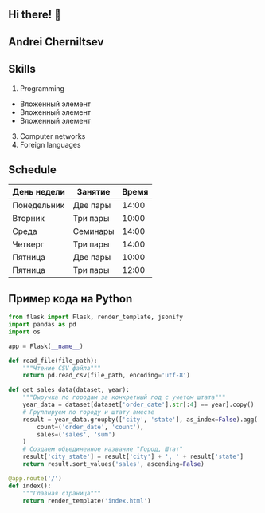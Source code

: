 ## Hi there! 👋
## Andrei Cherniltsev

## Skills
1. Programming
- Вложенный элемент
- Вложенный элемент
- Вложенный элемент
3. Computer networks
4. Foreign languages

## Schedule
| День недели   | Занятие        | Время     |
|---------------|----------------|-----------|
| Понедельник   | Две пары       | 14:00     |
| Вторник       | Три пары       | 10:00     |
| Среда         | Семинары       | 14:00     |
| Четверг       | Три пары       | 14:00     |
| Пятница       | Две пары       | 10:00     |
| Пятница       | Три пары       | 12:00     |

## Пример кода на Python
```Python
from flask import Flask, render_template, jsonify
import pandas as pd
import os

app = Flask(__name__)

def read_file(file_path):
    """Чтение CSV файла"""
    return pd.read_csv(file_path, encoding='utf-8')

def get_sales_data(dataset, year):
    """Выручка по городам за конкретный год с учетом штата"""
    year_data = dataset[dataset['order_date'].str[:4] == year].copy()
    # Группируем по городу и штату вместе
    result = year_data.groupby(['city', 'state'], as_index=False).agg(
        count=('order_date', 'count'), 
        sales=('sales', 'sum')
    )
    # Создаем объединенное название "Город, Штат"
    result['city_state'] = result['city'] + ', ' + result['state']
    return result.sort_values('sales', ascending=False)    

@app.route('/')
def index():
    """Главная страница"""
    return render_template('index.html')
```

<!--
**cheandgit/cheandgit** is a ✨ _special_ ✨ repository because its `README.md` (this file) appears on your GitHub profile.
Here are some ideas to get you started:
- 🔭 I’m currently working on ...
- 🌱 I’m currently learning ...
- 👯 I’m looking to collaborate on ...
- 🤔 I’m looking for help with ...
- 💬 Ask me about ...
- 📫 How to reach me: ...
- 😄 Pronouns: ...
- ⚡ Fun fact: ...
-->
